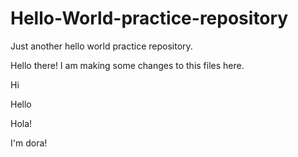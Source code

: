 # Hello-World-practice-repository
Just another hello world practice repository.


Hello there! I am making some changes to this files here.

Hi

Hello

Hola! 

I'm dora!
